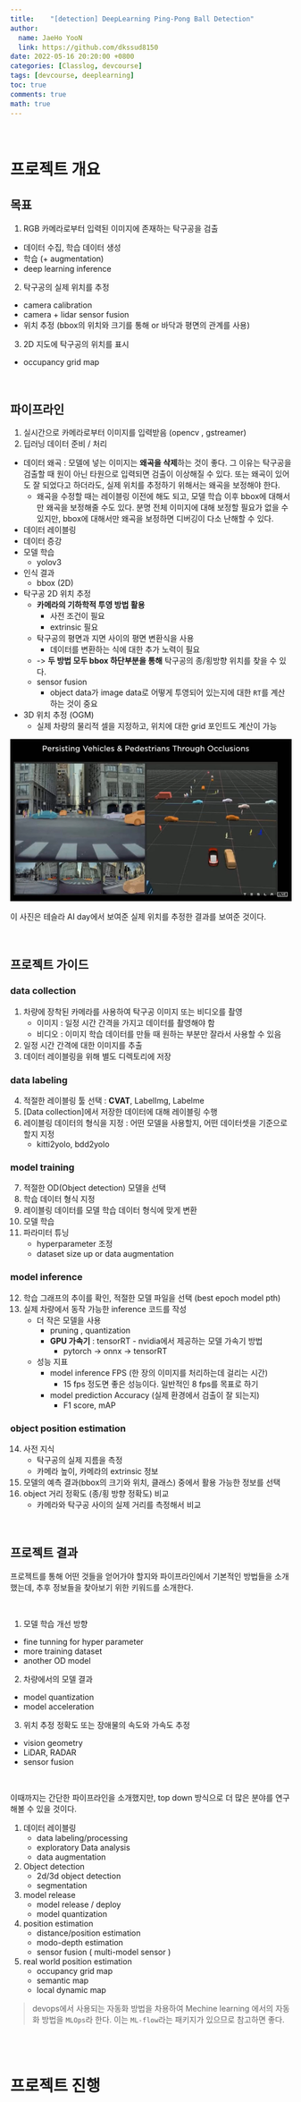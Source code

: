 ```yaml
---
title:    "[detection] DeepLearning Ping-Pong Ball Detection"
author:
  name: JaeHo YooN
  link: https://github.com/dkssud8150
date: 2022-05-16 20:20:00 +0800
categories: [Classlog, devcourse]
tags: [devcourse, deeplearning]
toc: true
comments: true
math: true
---
```


<br>

# 프로젝트 개요

## 목표

1. RGB 카메라로부터 입력된 이미지에 존재하는 탁구공을 검출
- 데이터 수집, 학습 데이터 생성
- 학습 (+ augmentation)
- deep learning inference

2. 탁구공의 실제 위치를 추정
- camera calibration
- camera + lidar sensor fusion
- 위치 추정 (bbox의 위치와 크기를 통해 or 바닥과 평면의 관계를 사용)

3. 2D 지도에 탁구공의 위치를 표시
- occupancy grid map

<br>

## 파이프라인

1. 실시간으로 카메라로부터 이미지를 입력받음 (opencv , gstreamer)
2. 딥러닝 데이터 준비 / 처리
- 데이터 왜곡 : 모델에 넣는 이미지는 **왜곡을 삭제**하는 것이 좋다. 그 이유는 탁구공을 검출할 때 원이 아닌 타원으로 입력되면 검출이 이상해질 수 있다. 또는 왜곡이 있어도 잘 되었다고 하더라도, 실제 위치를 추정하기 위해서는 왜곡을 보정해야 한다.
    - 왜곡을 수정할 때는 레이블링 이전에 해도 되고, 모델 학습 이후 bbox에 대해서만 왜곡을 보정해줄 수도 있다. 분명 전체 이미지에 대해 보정할 필요가 없을 수 있지만, bbox에 대해서만 왜곡을 보정하면 디버깅이 다소 난해할 수 있다.
- 데이터 레이블링
- 데이터 증강
- 모델 학습
    - yolov3
- 인식 결과
    - bbox (2D)
- 탁구공 2D 위치 추정
    - **카메라의 기하학적 투영 방법 활용**
        - 사전 조건이 필요
        - extrinsic 필요
    - 탁구공의 평면과 지면 사이의 평면 변환식을 사용
        - 데이터를 변환하는 식에 대한 추가 노력이 필요
    - -\> **두 방법 모두 bbox 하단부분을 통해** 탁구공의 종/횡방향 위치를 찾을 수 있다.
    - sensor fusion
        - object data가 image data로 어떻게 투영되어 있는지에 대한 `RT`를 계산하는 것이 중요
- 3D 위치 추정 (OGM)
    - 실제 차량의 물리적 셀을 지정하고, 위치에 대한 grid 포인트도 계산이 가능

<img src="/assets/img/estim/tesla.png">

이 사진은 테슬라 AI day에서 보여준 실제 위치를 추정한 결과를 보여준 것이다.

<br>

## 프로젝트 가이드

### data collection
1. 차량에 장착된 카메라를 사용하여 탁구공 이미지 또는 비디오를 촬영
    - 이미지 : 일정 시간 간격을 가지고 데이터를 촬영해야 함
    - 비디오 : 이미지 학습 데이터를 만들 때 원하는 부분만 잘라서 사용할 수 있음
2. 일정 시간 간격에 대한 이미지를 추출
3. 데이터 레이블링을 위해 별도 디렉토리에 저장

### data labeling
4. 적절한 레이블링 툴 선택 : **CVAT**, LabelImg, Labelme 
5. [Data collection]에서 저장한 데이터에 대해 레이블링 수행
6. 레이블링 데이터의 형식을 지정 : 어떤 모델을 사용할지, 어떤 데이터셋을 기준으로 할지 지정
    - kitti2yolo, bdd2yolo

### model training
7. 적절한 OD(Object detection) 모델을 선택
8. 학습 데이터 형식 지정
9. 레이블링 데이터를 모델 학습 데이터 형식에 맞게 변환
10. 모델 학습
11. 파라미터 튜닝
    - hyperparameter 조정
    - dataset size up or data augmentation

### model inference
12. 학습 그래프의 추이를 확인, 적절한 모델 파일을 선택 (best epoch model pth)
13. 실제 차량에서 동작 가능한 inference 코드를 작성
    - 더 작은 모델을 사용
        - pruning , quantization
        - **GPU 가속기** : tensorRT - nvidia에서 제공하는 모델 가속기 방법
            - pytorch -\> onnx -\> tensorRT
    - 성능 지표
        - model inference FPS (한 장의 이미지를 처리하는데 걸리는 시간) 
            - 15 fps 정도면 좋은 성능이다. 일반적인 8 fps를 목표로 하기
        - model prediction Accuracy (실제 환경에서 검출이 잘 되는지)
            - F1 score, mAP
        
### object position estimation
14. 사전 지식
    - 탁구공의 실제 지름을 측정
    - 카메라 높이, 카메라의 extrinsic 정보
15. 모델의 예측 결과(bbox의 크기와 위치, 클래스) 중에서 활용 가능한 정보를 선택
16. object 거리 정확도 (종/횡 방향 정확도) 비교
    - 카메라와 탁구공 사이의 실제 거리를 측정해서 비교

<br>

## 프로젝트 결과

프로젝트를 통해 어떤 것들을 얻어가야 할지와 파이프라인에서 기본적인 방법들을 소개했는데, 추후 정보들을 찾아보기 위한 키워드를 소개한다.

<br>

1. 모델 학습 개선 방향
- fine tunning for hyper parameter
- more training dataset
- another OD model

2. 차량에서의 모델 결과
- model quantization
- model acceleration

3. 위치 추정 정확도 또는 장애물의 속도와 가속도 추정
- vision geometry
- LiDAR, RADAR
- sensor fusion

<br>

이때까지는 간단한 파이프라인을 소개했지만, top down 방식으로 더 많은 분야를 연구해볼 수 있을 것이다.

1. 데이터 레이블링
    - data labeling/processing
    - exploratory Data analysis
    - data augmentation
2. Object detection
    - 2d/3d object detection
    - segmentation
3. model release
    - model release / deploy
    - model quantization
4. position estimation
    - distance/position estimation
    - modo-depth estimation
    - sensor fusion ( multi-model sensor )
5. real world position estimation
    - occupancy grid map
    - semantic map
    - local dynamic map


> devops에서 사용되는 자동화 방법을 차용하여 Mechine learning 에서의 자동화 방법을 `MLOps`라 한다. 이는 `ML-flow`라는 패키지가 있으므로 참고하면 좋다.

<br>

<br>

# 프로젝트 진행

